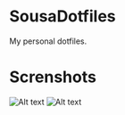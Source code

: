 # SousaDotfiles
My personal dotfiles.

# Screnshots
![Alt text](https://github.com/Telmo-Sousa/SousaDotfiles/blob/main/desktopshowoff.png "Desktop")
![Alt text](https://github.com/Telmo-Sousa/SousaDotfiles/blob/main/rofishowoff.png "Rofi")

